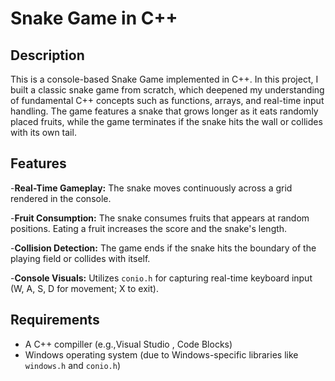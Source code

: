 # Snake Game in C++

## Description 

This is a console-based Snake Game implemented in C++. In this project, I built a classic snake game from scratch, which deepened my understanding of fundamental C++ concepts such as functions, arrays, and real-time input handling. The game features a snake that grows longer as it eats randomly placed fruits, while the game terminates if the snake hits the wall or collides with its own tail.

## Features
-**Real-Time Gameplay:**
The snake moves continuously across a grid rendered in the console.

-**Fruit Consumption:**
The snake consumes fruits that appears at random positions. Eating a fruit increases the score and the snake's length.

-**Collision Detection:**
The game ends if the snake hits the boundary of the playing field or collides with itself.

-**Console Visuals:**
Utilizes `conio.h` for capturing real-time keyboard input (W, A, S, D for movement; X to exit).

## Requirements

- A C++ compiller (e.g.,Visual Studio , Code Blocks)
- Windows operating system (due to Windows-specific libraries like `windows.h` and `conio.h`)
